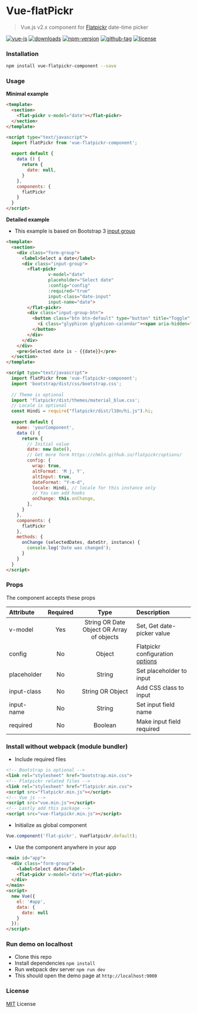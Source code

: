 # Vue-flatPickr

> Vue.js v2.x component for [Flatpickr](https://chmln.github.io/flatpickr/) date-time picker

[![vue-js](https://img.shields.io/badge/vue.js-2.x-brightgreen.svg?maxAge=604800)](https://github.com/ankurk91/vue-flatpickr-component/)
[![downloads](https://img.shields.io/npm/dt/vue-flatpickr-component.svg)](https://www.npmjs.com/package/vue-flatpickr-component)
[![npm-version](https://img.shields.io/npm/v/vue-flatpickr-component.svg)](https://www.npmjs.com/package/vue-flatpickr-component)
[![github-tag](https://img.shields.io/github/tag/ankurk91/vue-flatpickr-component.svg?maxAge=1800)](https://github.com/ankurk91/vue-flatpickr-component/)
[![license](https://img.shields.io/github/license/ankurk91/vue-flatpickr-component.svg?maxAge=604800)]()

### Installation
```bash
npm install vue-flatpickr-component --save
```

### Usage
**Minimal example**
```html
<template>
  <section>
    <flat-pickr v-model="date"></flat-pickr>
  </section>
</template>

<script type="text/javascript">
  import flatPickr from 'vue-flatpickr-component';
 
  export default {    
    data () {
      return {
        date: null,       
      }
    },
    components: {
      flatPickr
    }
  }
</script>
```

**Detailed example**
* This example is based on Bootstrap 3 [input group](http://getbootstrap.com/components/#input-groups)
```html
<template>
  <section>
    <div class="form-group">
      <label>Select a date</label>
      <div class="input-group">
        <flat-pickr
                v-model="date"
                placeholder="Select date"
                :config="config"
                :required="true"
                input-class="date-input"
                input-name="date">
        </flat-pickr>
        <div class="input-group-btn">
          <button class="btn btn-default" type="button" title="Toggle" data-toggle>
            <i class="glyphicon glyphicon-calendar"><span aria-hidden="true" class="sr-only">Toggle</span></i>
          </button>
        </div>
      </div>
    </div>
    <pre>Selected date is - {{date}}</pre>
  </section>
</template>

<script type="text/javascript">
  import flatPickr from 'vue-flatpickr-component';
  import 'bootstrap/dist/css/bootstrap.css';
  
  // Theme is optional
  import 'flatpickr/dist/themes/material_blue.css';
  // Locale is optional
  const Hindi = require("flatpickr/dist/l10n/hi.js").hi;
  
  export default {
    name: 'yourComponent',
    data () {
      return {
        // Initial value
        date: new Date(),
        // Get more form https://chmln.github.io/flatpickr/options/
        config: {
          wrap: true,
          altFormat: 'M	j, Y',
          altInput: true,
          dateFormat: "Y-m-d",
          locale: Hindi, // locale for this instance only
          // You can add hooks
          onChange: this.onChange,
        },                
      }
    },
    components: {
      flatPickr
    },
    methods: {
      onChange (selectedDates, dateStr, instance) {
        console.log('Date was changed');
      }
    }
  }
</script>
```

### Props
The component accepts these props

| Attribute    | Required   | Type               | Description      |
| :---         |  :---:     | :---:              | :---            |
| v-model      |  Yes       | String OR Date Object OR Array of objects | Set, Get date-picker value |
| config       |  No        | Object             | Flatpickr configuration [options](https://chmln.github.io/flatpickr/options/)|
| placeholder  |  No        | String             | Set placeholder to input |
| input-class  |  No        | String OR Object   | Add CSS class to input  |
| input-name   |  No        | String             | Set input field name  |
| required     |  No        | Boolean            | Make input field required |

### Install without webpack (module bundler)
* Include required files
```html
<!-- Bootstrap is optional -->
<link rel="stylesheet" href="bootstrap.min.css">
<!-- Flatpickr related files -->
<link rel="stylesheet" href="flatpickr.min.css">
<script src="flatpickr.min.js"></script>
<!-- Vue js -->
<script src="vue.min.js"></script>
<!-- Lastly add this package -->
<script src="vue-flatpickr.min.js"></script>
```
* Initialize as global component
```js
Vue.component('flat-pickr', VueFlatpickr.default);
```
* Use the component anywhere in your app
```html
<main id="app">
  <div class="form-group">
    <label>Select date</label>
    <flat-pickr v-model="date"></flat-pickr>
  </div>
</main>
<script>
  new Vue({
    el: '#app',
    data: {
      date: null
    }
  });
</script>
```

### Run demo on localhost
* Clone this repo
* Install dependencies
``
npm install
``
* Run webpack dev server
``
npm run dev
``
* This should open the demo page at ``http://localhost:9000``

### License
[MIT](LICENSE.txt) License
